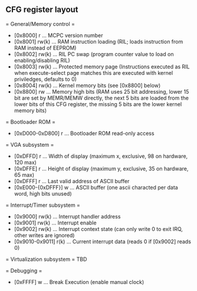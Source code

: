 CFG register layout
-------------------

= General/Memory control =
* [0x8000] r ... MCPC version number
* [0x8001] rw(k) ... RAM instruction loading (RIL; loads instruction from RAM instead of EEPROM)
* [0x8002] rw(k) ... RIL PC swap (program counter value to load on enabling/disabling RIL)
* [0x8003] rw(k) ... Protected memory page (Instructions executed as RIL when execute-select page matches this are executed with kernel priviledges, defaults to 0)
* [0x8004] rw(k) ... Kernel memory bits (see [0x8800] below)
* [0x8800] rw ... Memory high bits (RAM uses 25 bit addressing, lower 15 bit are set by MEMR/MEMW directly, the next 5 bits are loaded from the lower bits of this CFG register, the missing 5 bits are the lower kernel memory bits)

= Bootloader ROM =
* [0xD000-0xD800] r ... Bootloader ROM read-only access

= VGA subsystem =
* [0xDFFD] r ... Width of display (maximum x, exclusive, 98 on hardware, 120 max)
* [0xDFFE] r ... Height of display (maximum y, exclusive, 35 on hardware, 65 max)
* [0xDFFF] r ... Last valid address of ASCII buffer
* [0xE000-{0xDFFF}] w ... ASCII buffer (one ascii characted per data word, high bits unused)

= Interrupt/Timer subsystem =
* [0x9000] rw(k) ... Interrupt handler address
* [0x9001] rw(k) ... Interrupt enable
* [0x9002] rw(k) ... Interrupt context state (can only write 0 to exit IRQ, other writes are ignored)
* [0x9010-0x9011] r(k) ... Current interrupt data (reads 0 if [0x9002] reads 0)

= Virtualization subsystem =
TBD

= Debugging =
* [0xFFFF] w ... Break Execution (enable manual clock)